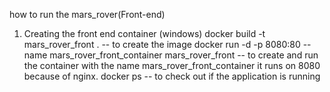 how to run the mars_rover(Front-end) 

  1. Creating the front end container (windows)
        docker build -t mars_rover_front .  -- to create the image
        docker run -d -p 8080:80 --name mars_rover_front_container mars_rover_front -- to create and run the container with the name mars_rover_front_container it runs on 8080 because of nginx.
        docker ps -- to check out if the application is running
